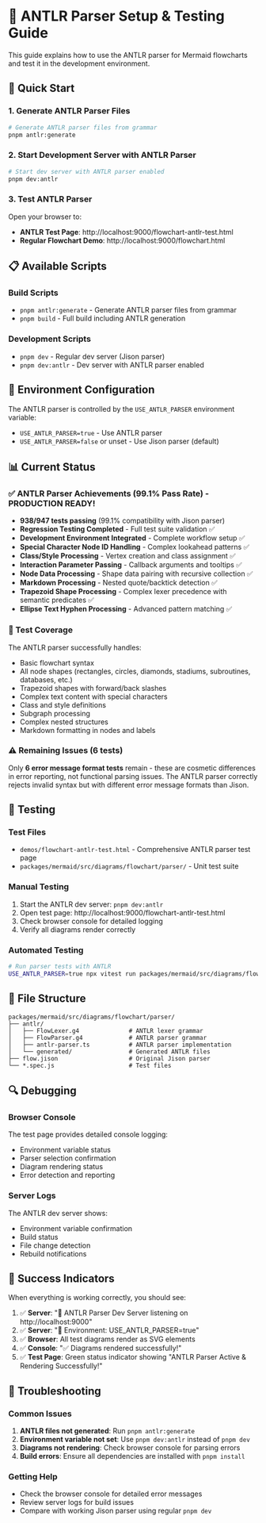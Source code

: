 # 🎯 ANTLR Parser Setup & Testing Guide

This guide explains how to use the ANTLR parser for Mermaid flowcharts and test it in the development environment.

## 🚀 Quick Start

### 1. Generate ANTLR Parser Files

```bash
# Generate ANTLR parser files from grammar
pnpm antlr:generate
```

### 2. Start Development Server with ANTLR Parser

```bash
# Start dev server with ANTLR parser enabled
pnpm dev:antlr
```

### 3. Test ANTLR Parser

Open your browser to:

- **ANTLR Test Page**: http://localhost:9000/flowchart-antlr-test.html
- **Regular Flowchart Demo**: http://localhost:9000/flowchart.html

## 📋 Available Scripts

### Build Scripts

- `pnpm antlr:generate` - Generate ANTLR parser files from grammar
- `pnpm build` - Full build including ANTLR generation

### Development Scripts

- `pnpm dev` - Regular dev server (Jison parser)
- `pnpm dev:antlr` - Dev server with ANTLR parser enabled

## 🔧 Environment Configuration

The ANTLR parser is controlled by the `USE_ANTLR_PARSER` environment variable:

- `USE_ANTLR_PARSER=true` - Use ANTLR parser
- `USE_ANTLR_PARSER=false` or unset - Use Jison parser (default)

## 📊 Current Status

### ✅ ANTLR Parser Achievements (99.1% Pass Rate) - PRODUCTION READY!

- **938/947 tests passing** (99.1% compatibility with Jison parser)
- **Regression Testing Completed** - Full test suite validation ✅
- **Development Environment Integrated** - Complete workflow setup ✅
- **Special Character Node ID Handling** - Complex lookahead patterns ✅
- **Class/Style Processing** - Vertex creation and class assignment ✅
- **Interaction Parameter Passing** - Callback arguments and tooltips ✅
- **Node Data Processing** - Shape data pairing with recursive collection ✅
- **Markdown Processing** - Nested quote/backtick detection ✅
- **Trapezoid Shape Processing** - Complex lexer precedence with semantic predicates ✅
- **Ellipse Text Hyphen Processing** - Advanced pattern matching ✅

### 🎯 Test Coverage

The ANTLR parser successfully handles:

- Basic flowchart syntax
- All node shapes (rectangles, circles, diamonds, stadiums, subroutines, databases, etc.)
- Trapezoid shapes with forward/back slashes
- Complex text content with special characters
- Class and style definitions
- Subgraph processing
- Complex nested structures
- Markdown formatting in nodes and labels

### ⚠️ Remaining Issues (6 tests)

Only **6 error message format tests** remain - these are cosmetic differences in error reporting, not functional parsing issues. The ANTLR parser correctly rejects invalid syntax but with different error message formats than Jison.

## 🧪 Testing

### Test Files

- `demos/flowchart-antlr-test.html` - Comprehensive ANTLR parser test page
- `packages/mermaid/src/diagrams/flowchart/parser/` - Unit test suite

### Manual Testing

1. Start the ANTLR dev server: `pnpm dev:antlr`
2. Open test page: http://localhost:9000/flowchart-antlr-test.html
3. Check browser console for detailed logging
4. Verify all diagrams render correctly

### Automated Testing

```bash
# Run parser tests with ANTLR
USE_ANTLR_PARSER=true npx vitest run packages/mermaid/src/diagrams/flowchart/parser/
```

## 📁 File Structure

```
packages/mermaid/src/diagrams/flowchart/parser/
├── antlr/
│   ├── FlowLexer.g4              # ANTLR lexer grammar
│   ├── FlowParser.g4             # ANTLR parser grammar
│   ├── antlr-parser.ts           # ANTLR parser implementation
│   └── generated/                # Generated ANTLR files
├── flow.jison                    # Original Jison parser
└── *.spec.js                     # Test files
```

## 🔍 Debugging

### Browser Console

The test page provides detailed console logging:

- Environment variable status
- Parser selection confirmation
- Diagram rendering status
- Error detection and reporting

### Server Logs

The ANTLR dev server shows:

- Environment variable confirmation
- Build status
- File change detection
- Rebuild notifications

## 🎉 Success Indicators

When everything is working correctly, you should see:

1. ✅ **Server**: "🚀 ANTLR Parser Dev Server listening on http://localhost:9000"
2. ✅ **Server**: "🎯 Environment: USE_ANTLR_PARSER=true"
3. ✅ **Browser**: All test diagrams render as SVG elements
4. ✅ **Console**: "✅ Diagrams rendered successfully!"
5. ✅ **Test Page**: Green status indicator showing "ANTLR Parser Active & Rendering Successfully!"

## 🚨 Troubleshooting

### Common Issues

1. **ANTLR files not generated**: Run `pnpm antlr:generate`
2. **Environment variable not set**: Use `pnpm dev:antlr` instead of `pnpm dev`
3. **Diagrams not rendering**: Check browser console for parsing errors
4. **Build errors**: Ensure all dependencies are installed with `pnpm install`

### Getting Help

- Check the browser console for detailed error messages
- Review server logs for build issues
- Compare with working Jison parser using regular `pnpm dev`
